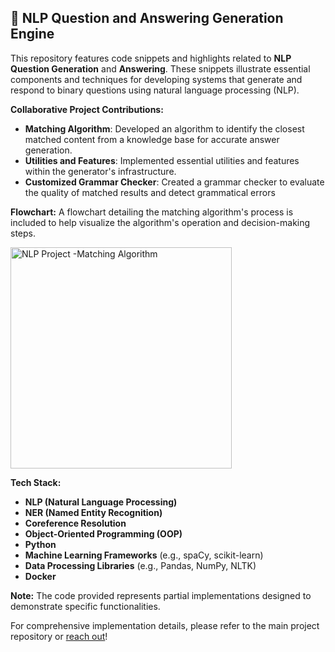## 📝 NLP Question and Answering Generation Engine

This repository features code snippets and highlights related to **NLP Question Generation** and **Answering**. These snippets illustrate essential components and techniques for developing systems that generate and respond to binary questions using natural language processing (NLP).

**Collaborative Project Contributions:**

- **Matching Algorithm**: Developed an algorithm to identify the closest matched content from a knowledge base for accurate answer generation.
- **Utilities and Features**: Implemented essential utilities and features within the generator's infrastructure.
- **Customized Grammar Checker**: Created a grammar checker to evaluate the quality of matched results and detect grammatical errors

**Flowchart:** A flowchart detailing the matching algorithm's process is included to help visualize the algorithm's operation and decision-making steps.
  
<img width="354" alt="NLP Project -Matching Algorithm" src="https://github.com/user-attachments/assets/ace40f70-9cc4-42b5-86b7-3491521b42eb">

**Tech Stack:**
- **NLP (Natural Language Processing)**
- **NER (Named Entity Recognition)**
- **Coreference Resolution**
- **Object-Oriented Programming (OOP)**
- **Python**
- **Machine Learning Frameworks** (e.g., spaCy, scikit-learn)
- **Data Processing Libraries** (e.g., Pandas, NumPy, NLTK)
- **Docker**


**Note:** The code provided represents partial implementations designed to demonstrate specific functionalities.

For comprehensive implementation details, please refer to the main project repository or [reach out](mailto:yx225@cornell.edu)!



